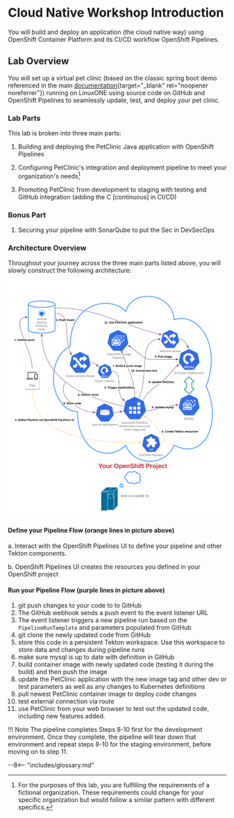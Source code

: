 # Cloud Native Workshop Introduction
You will build and deploy an application (the cloud native way) using OpenShift Container Platform and its CI/CD workflow OpenShift Pipelines.

## Lab Overview
You will set up a virtual pet clinic (based on the classic spring boot demo referenced in the main [documentation](https://projects.spring.io/spring-petclinic/){target="_blank" rel="noopener noreferrer"}) running on LinuxONE using source code on GitHub and OpenShift Pipelines to seamlessly update, test, and deploy your pet clinic.

### Lab Parts

This lab is broken into three main parts:

1. Building and deploying the PetClinic Java application with OpenShift Pipelines

2. Configuring PetClinic's integration and deployment pipeline to meet your organization's needs[^1]

3. Promoting PetClinic from development to staging with testing and GitHub integration (adding the C [continuous] in CI/CD)

### Bonus Part

1. Securing your pipeline with SonarQube to put the Sec in DevSecOps

### Architecture Overview

Throughout your journey across the three main parts listed above, you will slowly construct the following architecture:

![Cloud Native Workshop Architecture Overview](images/IntroSection/CloudNativeArchitectureDiagram.png)

#### Define your Pipeline Flow (orange lines in picture above)

a. Interact with the OpenShift Pipelines UI to define your pipeline and other Tekton components.

b. OpenShift Pipelines UI creates the resources you defined in your OpenShift project

#### Run your Pipeline Flow (purple lines in picture above)

1. git push changes to your code to to GitHub
2. The GitHub webhook sends a push event to the event listener URL
3. The event listener triggers a new pipeline run based on the `PipelineRunTemplate` and parameters populated from GitHub
4. git clone the newly updated code from GitHub
5. store this code in a persistent Tekton workspace. Use this workspace to store data and changes during pipeline runs
6. make sure mysql is up to date with definition in GitHub
7. build container image with newly updated code (testing it during the build) and then push the image
8. update the PetClinic application with the new image tag and other dev or test parameters as well as any changes to Kubernetes definitions
9. pull newest PetClinic container image to deploy code changes
10. test external connection via route
11. use PetClinic from your web browser to test out the updated code, including new features added.

!!! Note
    The pipeline completes Steps 8-10 first for the development environment. Once they complete, the pipeline will tear down that environment and repeat steps 8-10 for the staging environment, before moving on to step 11.

[^1]: For the purposes of this lab, you are fulfilling the requirements of a fictional organization. These requirements could change for your specific organization but would follow a similar pattern with different specifics.

--8<-- "includes/glossary.md"
